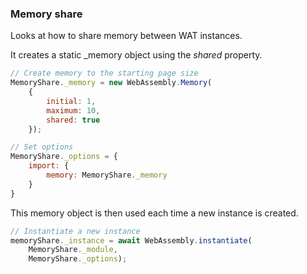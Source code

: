 ### Memory share

Looks at how to share memory between WAT instances.

It creates a static _memory object using the *shared* property.

```javascript
// Create memory to the starting page size
MemoryShare._memory = new WebAssembly.Memory(
    {
        initial: 1,
        maximum: 10,
        shared: true
    });

// Set options
MemoryShare._options = {
    import: {
        memory: MemoryShare._memory
    }
}
```

This memory object is then used each time a new instance is created.

```javascript
// Instantiate a new instance
memoryShare._instance = await WebAssembly.instantiate(
    MemoryShare._module,
    MemoryShare._options);
```